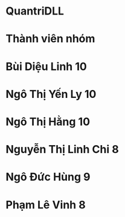# QuantriDLL
# Thành viên nhóm
   # Bùi Diệu Linh 10
   # Ngô Thị Yến Ly 10
   # Ngô Thị Hằng 10
   # Nguyễn Thị Linh Chi 8
   # Ngô Đức Hùng 9
   # Phạm Lê Vinh 8

